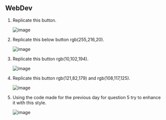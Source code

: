 ## WebDev

1.	Replicate this button.

       ![image](https://github.com/upesacm/21DaysOfCode-2024/assets/133881515/d6aa23a2-72da-4c53-a619-961605fbdebd)

2.	Replicate this below button rgb(255,216,20).

      ![image](https://github.com/upesacm/21DaysOfCode-2024/assets/133881515/7552d8fa-cbb2-49c7-964b-1a1a1cd6aca9)

 
3.	Replicate this button rgb(10,102,194).

      ![image](https://github.com/upesacm/21DaysOfCode-2024/assets/133881515/df5edecf-cc2a-4065-840a-8e1bcba6a45d)

 
4.	Replicate this button rgb(121,82,179) and rgb(108,117,125).

  	 ![image](https://github.com/upesacm/21DaysOfCode-2024/assets/133881515/ebee73a2-ee72-4034-aa80-d81f3ed5cb5e)

 
6.	Using the code made for the previous day for question 5 try to enhance it with this style.

	![image](https://github.com/upesacm/21DaysOfCode-2024/assets/133881515/dbc4f87a-b841-4a9c-8ddf-fafe174eb247)

 